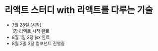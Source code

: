# 리액트 스터디 with 리액트를 다루는 기술

- 7월 28일 (시작)  
  1장 리액트 시작 완료
- 8월 1일
  2장 jsx 완료
- 8월 2일
  3장 컴포넌트 진행중
